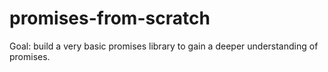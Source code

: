# promises-from-scratch
Goal: build a very basic promises library to gain a deeper understanding of promises.

